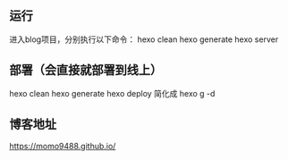 ## 运行
进入blog项目，分别执行以下命令：
hexo clean
hexo generate
hexo server
## 部署（会直接就部署到线上）
hexo clean
hexo generate
hexo deploy
简化成 hexo g -d

## 博客地址
https://momo9488.github.io/

